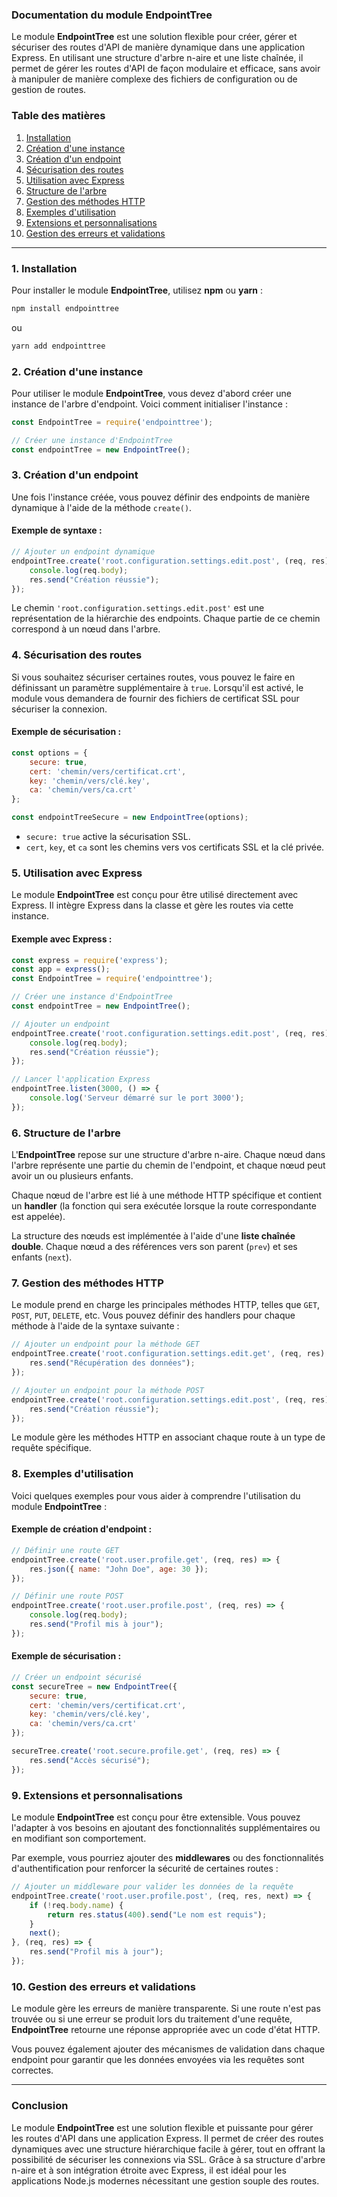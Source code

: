 ### Documentation du module **EndpointTree**

Le module **EndpointTree** est une solution flexible pour créer, gérer et sécuriser des routes d'API de manière dynamique dans une application Express. En utilisant une structure d'arbre n-aire et une liste chaînée, il permet de gérer les routes d'API de façon modulaire et efficace, sans avoir à manipuler de manière complexe des fichiers de configuration ou de gestion de routes.

### Table des matières

1. [Installation](#installation)
2. [Création d'une instance](#création-dune-instance)
3. [Création d'un endpoint](#création-dun-endpoint)
4. [Sécurisation des routes](#sécurisation-des-routes)
5. [Utilisation avec Express](#utilisation-avec-express)
6. [Structure de l'arbre](#structure-de-larbre)
7. [Gestion des méthodes HTTP](#gestion-des-méthodes-http)
8. [Exemples d'utilisation](#exemples-dutilisation)
9. [Extensions et personnalisations](#extensions-et-personnalisations)
10. [Gestion des erreurs et validations](#gestion-des-erreurs-et-validations)

---

### 1. Installation

Pour installer le module **EndpointTree**, utilisez **npm** ou **yarn** :

```bash
npm install endpointtree
```

ou

```bash
yarn add endpointtree
```

### 2. Création d'une instance

Pour utiliser le module **EndpointTree**, vous devez d'abord créer une instance de l'arbre d'endpoint. Voici comment initialiser l'instance :

```js
const EndpointTree = require('endpointtree');

// Créer une instance d'EndpointTree
const endpointTree = new EndpointTree();
```

### 3. Création d'un endpoint

Une fois l'instance créée, vous pouvez définir des endpoints de manière dynamique à l'aide de la méthode `create()`.

#### Exemple de syntaxe :

```js
// Ajouter un endpoint dynamique
endpointTree.create('root.configuration.settings.edit.post', (req, res) => {
    console.log(req.body);
    res.send("Création réussie");
});
```

Le chemin `'root.configuration.settings.edit.post'` est une représentation de la hiérarchie des endpoints. Chaque partie de ce chemin correspond à un nœud dans l'arbre.

### 4. Sécurisation des routes

Si vous souhaitez sécuriser certaines routes, vous pouvez le faire en définissant un paramètre supplémentaire à `true`. Lorsqu'il est activé, le module vous demandera de fournir des fichiers de certificat SSL pour sécuriser la connexion.

#### Exemple de sécurisation :

```js
const options = {
    secure: true,
    cert: 'chemin/vers/certificat.crt',
    key: 'chemin/vers/clé.key',
    ca: 'chemin/vers/ca.crt'
};

const endpointTreeSecure = new EndpointTree(options);
```

- `secure: true` active la sécurisation SSL.
- `cert`, `key`, et `ca` sont les chemins vers vos certificats SSL et la clé privée.

### 5. Utilisation avec Express

Le module **EndpointTree** est conçu pour être utilisé directement avec Express. Il intègre Express dans la classe et gère les routes via cette instance.

#### Exemple avec Express :

```js
const express = require('express');
const app = express();
const EndpointTree = require('endpointtree');

// Créer une instance d'EndpointTree
const endpointTree = new EndpointTree();

// Ajouter un endpoint
endpointTree.create('root.configuration.settings.edit.post', (req, res) => {
    console.log(req.body);
    res.send("Création réussie");
});

// Lancer l'application Express
endpointTree.listen(3000, () => {
    console.log('Serveur démarré sur le port 3000');
});
```

### 6. Structure de l'arbre

L'**EndpointTree** repose sur une structure d'arbre n-aire. Chaque nœud dans l'arbre représente une partie du chemin de l'endpoint, et chaque nœud peut avoir un ou plusieurs enfants.

Chaque nœud de l'arbre est lié à une méthode HTTP spécifique et contient un **handler** (la fonction qui sera exécutée lorsque la route correspondante est appelée).

La structure des nœuds est implémentée à l'aide d'une **liste chaînée double**. Chaque nœud a des références vers son parent (`prev`) et ses enfants (`next`).

### 7. Gestion des méthodes HTTP

Le module prend en charge les principales méthodes HTTP, telles que `GET`, `POST`, `PUT`, `DELETE`, etc. Vous pouvez définir des handlers pour chaque méthode à l'aide de la syntaxe suivante :

```js
// Ajouter un endpoint pour la méthode GET
endpointTree.create('root.configuration.settings.edit.get', (req, res) => {
    res.send("Récupération des données");
});

// Ajouter un endpoint pour la méthode POST
endpointTree.create('root.configuration.settings.edit.post', (req, res) => {
    res.send("Création réussie");
});
```

Le module gère les méthodes HTTP en associant chaque route à un type de requête spécifique.

### 8. Exemples d'utilisation

Voici quelques exemples pour vous aider à comprendre l'utilisation du module **EndpointTree** :

#### Exemple de création d'endpoint :

```js
// Définir une route GET
endpointTree.create('root.user.profile.get', (req, res) => {
    res.json({ name: "John Doe", age: 30 });
});

// Définir une route POST
endpointTree.create('root.user.profile.post', (req, res) => {
    console.log(req.body);
    res.send("Profil mis à jour");
});
```

#### Exemple de sécurisation :

```js
// Créer un endpoint sécurisé
const secureTree = new EndpointTree({
    secure: true,
    cert: 'chemin/vers/certificat.crt',
    key: 'chemin/vers/clé.key',
    ca: 'chemin/vers/ca.crt'
});

secureTree.create('root.secure.profile.get', (req, res) => {
    res.send("Accès sécurisé");
});
```

### 9. Extensions et personnalisations

Le module **EndpointTree** est conçu pour être extensible. Vous pouvez l'adapter à vos besoins en ajoutant des fonctionnalités supplémentaires ou en modifiant son comportement.

Par exemple, vous pourriez ajouter des **middlewares** ou des fonctionnalités d'authentification pour renforcer la sécurité de certaines routes :

```js
// Ajouter un middleware pour valider les données de la requête
endpointTree.create('root.user.profile.post', (req, res, next) => {
    if (!req.body.name) {
        return res.status(400).send("Le nom est requis");
    }
    next();
}, (req, res) => {
    res.send("Profil mis à jour");
});
```

### 10. Gestion des erreurs et validations

Le module gère les erreurs de manière transparente. Si une route n'est pas trouvée ou si une erreur se produit lors du traitement d'une requête, **EndpointTree** retourne une réponse appropriée avec un code d'état HTTP.

Vous pouvez également ajouter des mécanismes de validation dans chaque endpoint pour garantir que les données envoyées via les requêtes sont correctes.

---

### Conclusion

Le module **EndpointTree** est une solution flexible et puissante pour gérer les routes d'API dans une application Express. Il permet de créer des routes dynamiques avec une structure hiérarchique facile à gérer, tout en offrant la possibilité de sécuriser les connexions via SSL. Grâce à sa structure d'arbre n-aire et à son intégration étroite avec Express, il est idéal pour les applications Node.js modernes nécessitant une gestion souple des routes.
